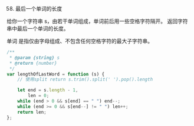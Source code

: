 58. 最后一个单词的长度

给你一个字符串 s，由若干单词组成，单词前后用一些空格字符隔开。
返回字符串中最后一个单词的长度。

单词 是指仅由字母组成、不包含任何空格字符的最大子字符串。

```javascript
/**
 * @param {string} s
 * @return {number}
 */
var lengthOfLastWord = function (s) {
    // 使用split return s.trim().split(' ').pop().length

    let end = s.length - 1,
        len = 0;
    while (end > 0 && s[end] == " ") end--;
    while (end >= 0 && s[end--] != " ") len++;
    return len;
};
```
